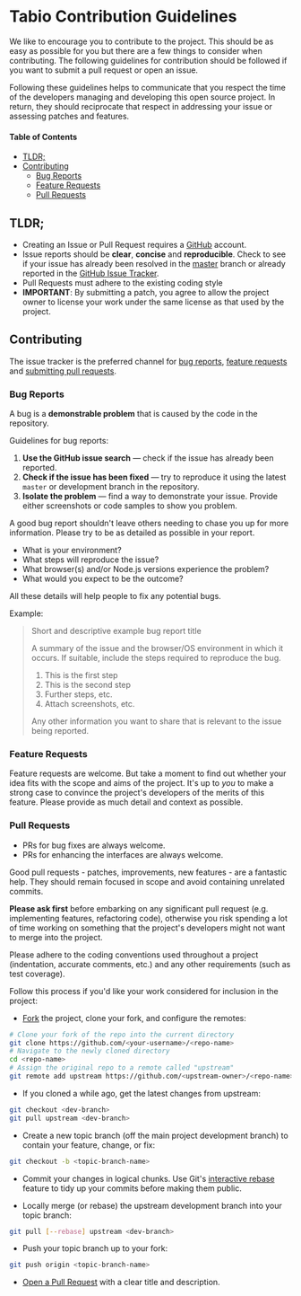 # Tabio Contribution Guidelines

We like to encourage you to contribute to the project. This should be as easy as possible for you but there are a few things to consider when contributing.
The following guidelines for contribution should be followed if you want to submit a pull request or open an issue.

Following these guidelines helps to communicate that you respect the time of the developers managing and developing this open source project.
In return, they should reciprocate that respect in addressing your issue or assessing patches and features.

#### Table of Contents

- [TLDR;](#tldr)
- [Contributing](#contributing)
  - [Bug Reports](#bugs)
  - [Feature Requests](#features)
  - [Pull Requests](#pull-requests)

<a name="tldr"></a>
## TLDR;

- Creating an Issue or Pull Request requires a [GitHub](http://github.com) account.
- Issue reports should be **clear**, **concise** and **reproducible**. Check to see if your issue has already been resolved in the [master]() branch or already reported in the [GitHub Issue Tracker](https://github.com/producthunt/producthunt-chrome-extension/issues).
- Pull Requests must adhere to the existing coding style
- **IMPORTANT**: By submitting a patch, you agree to allow the project owner to license your work under the same license as that used by the project.

<a name="contributing"></a>
## Contributing

The issue tracker is the preferred channel for [bug reports](#bugs),
[feature requests](#features) and [submitting pull
requests](#pull-requests).

<a name="bugs"></a>
### Bug Reports

A bug is a **demonstrable problem** that is caused by the code in the repository.

Guidelines for bug reports:

1. **Use the GitHub issue search** &mdash; check if the issue has already been reported.
2. **Check if the issue has been fixed** &mdash; try to reproduce it using the latest `master` or development branch in the repository.
3. **Isolate the problem** &mdash; find a way to demonstrate your issue. Provide either screenshots or code samples to show you problem.

A good bug report shouldn't leave others needing to chase you up for more information. Please try to be as detailed as possible in your report.

- What is your environment?
- What steps will reproduce the issue?
- What browser(s) and/or Node.js versions experience the problem?
- What would you expect to be the outcome?

All these details will help people to fix any potential bugs.

Example:

> Short and descriptive example bug report title
>
> A summary of the issue and the browser/OS environment in which it occurs. If suitable, include the steps required to reproduce the bug.
>
> 1. This is the first step
> 2. This is the second step
> 3. Further steps, etc.
> 4. Attach screenshots, etc.
>
> Any other information you want to share that is relevant to the issue being reported.

<a name="features"></a>
### Feature Requests

Feature requests are welcome. But take a moment to find out whether your idea fits with the scope and aims of the project.
It's up to *you* to make a strong case to convince the project's developers of the merits of this feature.
Please provide as much detail and context as possible.

<a name="pull-requests"></a>
### Pull Requests

- PRs for bug fixes are always welcome.
- PRs for enhancing the interfaces are always welcome.

Good pull requests - patches, improvements, new features - are a fantastic help.
They should remain focused in scope and avoid containing unrelated commits.

**Please ask first** before embarking on any significant pull request (e.g. implementing features, refactoring code),
otherwise you risk spending a lot of time working on something that the project's developers might not want to merge into the project.

Please adhere to the coding conventions used throughout a project (indentation, accurate comments, etc.) and any other requirements (such as test coverage).

Follow this process if you'd like your work considered for inclusion in the project:

* [Fork](http://help.github.com/fork-a-repo/) the project, clone your fork, and configure the remotes:

```bash
# Clone your fork of the repo into the current directory
git clone https://github.com/<your-username>/<repo-name>
# Navigate to the newly cloned directory
cd <repo-name>
# Assign the original repo to a remote called "upstream"
git remote add upstream https://github.com/<upstream-owner>/<repo-name>
```

* If you cloned a while ago, get the latest changes from upstream:

```bash
git checkout <dev-branch>
git pull upstream <dev-branch>
```

* Create a new topic branch (off the main project development branch) to contain your feature, change, or fix:

```bash
git checkout -b <topic-branch-name>
```

* Commit your changes in logical chunks. Use Git's [interactive rebase](https://help.github.com/articles/interactive-rebase) feature to tidy up your commits before making them public.

* Locally merge (or rebase) the upstream development branch into your topic branch:

```bash
git pull [--rebase] upstream <dev-branch>
```

* Push your topic branch up to your fork:

```bash
git push origin <topic-branch-name>
```

* [Open a Pull Request](https://help.github.com/articles/using-pull-requests/) with a clear title and description.
